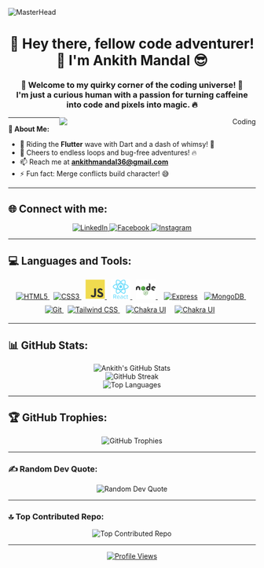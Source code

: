 ![MasterHead](https://user-images.githubusercontent.com/90236635/232446433-d5540fa2-fe28-4bb8-b929-cdb51fe61336.gif)
<h1 align="center">👋 Hey there, fellow code adventurer! 🚀 I'm Ankith Mandal 😎</h1>

<h3 align="center">
🚀 Welcome to my quirky corner of the coding universe! 🌌 <br>
I'm just a curious human with a passion for turning caffeine into code and pixels into magic. 🔥
</h3>

<p align="right">
  <img align="right" alt="Coding" width="400" src="https://camo.githubusercontent.com/4d9f5ecceb711eec6e2018f38a5677dc657c9738d4a65ba3b928c41c0a45b439/68747470733a2f2f6d69726f2e6d656469756d2e636f6d2f6d61782f313336302f302a37513379765349765f7430696f4a2d5a2e676966">
</p>

---

**💫 About Me:**
- 🌈 Riding the **Flutter** wave with Dart and a dash of whimsy! 🎨  
- 🚀 Cheers to endless loops and bug-free adventures! 🔥  
- 📫 Reach me at **ankithmandal36@gmail.com**  
- ⚡ Fun fact: Merge conflicts build character! 😅  

---

## 🌐 Connect with me:
<p align="center">
  <a href="https://linkedin.com/in/www.linkedin.com/in/ankith-mandal-030296276" target="_blank">
    <img src="https://raw.githubusercontent.com/rahuldkjain/github-profile-readme-generator/master/src/images/icons/Social/linked-in-alt.svg" alt="LinkedIn" height="30" width="40" />
  </a>
  <a href="https://fb.com/https://www.facebook.com/ankith.mandal.9" target="_blank">
    <img src="https://raw.githubusercontent.com/rahuldkjain/github-profile-readme-generator/master/src/images/icons/Social/facebook.svg" alt="Facebook" height="30" width="40" />
  </a>
  <a href="https://instagram.com/https://www.instagram.com/ankit_mandal_9/" target="_blank">
    <img src="https://raw.githubusercontent.com/rahuldkjain/github-profile-readme-generator/master/src/images/icons/Social/instagram.svg" alt="Instagram" height="30" width="40" />
  </a>
</p>

---

## 💻 Languages and Tools:
<p align="center">
    <a href="https://www.w3.org/html/" target="_blank" rel="noreferrer">
    <img src="https://github.com/user-attachments/assets/b816f7ca-9fa0-42d3-976a-e42764ab7bd0" alt="HTML5" width="40" height="40"/>
  </a>&nbsp;
  <a href="https://www.w3schools.com/css/" target="_blank" rel="noreferrer">
    <img src="https://github.com/user-attachments/assets/da6b0d76-930f-49db-bd0d-00f9d93cc73e" alt="CSS3" width="40" height="40"/>
  </a>&nbsp;
    <a href="https://developer.mozilla.org/en-US/docs/Web/JavaScript" target="_blank" rel="noreferrer">
    <img src="https://raw.githubusercontent.com/devicons/devicon/master/icons/javascript/javascript-original.svg" alt="JavaScript" width="40" height="40"/>
  </a>&nbsp;
  <a href="https://reactjs.org/" target="_blank" rel="noreferrer">
    <img src="https://raw.githubusercontent.com/devicons/devicon/master/icons/react/react-original-wordmark.svg" alt="React" width="40" height="40"/>
  </a>&nbsp;
  <a href="https://nodejs.org" target="_blank" rel="noreferrer">
    <img src="https://raw.githubusercontent.com/devicons/devicon/master/icons/nodejs/nodejs-original-wordmark.svg" alt="Node.js" width="40" height="40"/>
  </a>&nbsp;
<a href="https://expressjs.com/" target="_blank" rel="noreferrer" style="display: inline-block; background: white; border-radius: 50%; padding: 5px;">
  <img src="https://github.com/user-attachments/assets/bd6b4d7d-b929-4608-8362-80a871843e18" alt="Express" width="40" height="40"/>
</a>&nbsp;
  <a href="https://www.mongodb.com/" target="_blank" rel="noreferrer">
  <img src="https://github.com/user-attachments/assets/f2ad4776-f603-4c5b-ae5e-5634122e2661" alt="MongoDB" width="40" height="40"/>
</a>&nbsp;
  <a href="https://git-scm.com/" target="_blank" rel="noreferrer">
    <img src="https://github.com/user-attachments/assets/30b3bf42-65ae-464f-98a0-aa34d56c7911" alt="Git" width="40" height="40"/>
  </a>&nbsp;
  <a href="https://tailwindcss.com/" target="_blank" rel="noreferrer">
  <img src="https://www.vectorlogo.zone/logos/tailwindcss/tailwindcss-icon.svg" alt="Tailwind CSS" width="40" height="40"/>
</a>&nbsp;
<a href="https://chakra-ui.com/" target="_blank" rel="noreferrer" style="display: inline-block; background: white; border-radius: 50%; padding: 5px;">
  <img src="https://img.icons8.com/color/512/chakra-ui.png" alt="Chakra UI" width="40" height="40"/>
</a>&nbsp;
<a href="https://chakra-ui.com/" target="_blank" rel="noreferrer" style="display: inline-block; background: white; border-radius: 50%; padding: 5px;">
  <img src="https://github.com/user-attachments/assets/ed678ba3-3291-4c2a-a571-71cd91fea081" alt="Chakra UI" width="40" height="40"/>
</a>&nbsp;
</p>

---

## 📊 GitHub Stats:
<p align="center">
  <img src="https://github-readme-stats.vercel.app/api?username=ankithmandal09&theme=radical&hide_border=false&include_all_commits=true&count_private=true" alt="Ankith's GitHub Stats">
  <br>
  <img src="https://github-readme-streak-stats.herokuapp.com/?user=ankithmandal09&theme=radical&hide_border=false" alt="GitHub Streak">
  <br>
  <img src="https://github-readme-stats.vercel.app/api/top-langs/?username=ankithmandal09&theme=radical&hide_border=false&include_all_commits=true&count_private=true&layout=compact" alt="Top Languages">
</p>

---

## 🏆 GitHub Trophies:
<p align="center">
  <img src="https://github-profile-trophy.vercel.app/?username=ankithmandal09&theme=radical&no-frame=false&no-bg=false&margin-w=4" alt="GitHub Trophies">
</p>

---

### ✍️ Random Dev Quote:
<p align="center">
  <img src="https://quotes-github-readme.vercel.app/api?type=horizontal&theme=radical" alt="Random Dev Quote">
</p>

---

### 🔝 Top Contributed Repo:
<p align="center">
  <img src="https://github-contributor-stats.vercel.app/api?username=ankithmandal09&limit=5&theme=radical&combine_all_yearly_contributions=true" alt="Top Contributed Repo">
</p>

---

<p align="center">
  <a href="https://visitcount.itsvg.in">
    <img src="https://visitcount.itsvg.in/api?id=ankithmandal09&icon=0&color=0" alt="Profile Views">
  </a>
</p>
